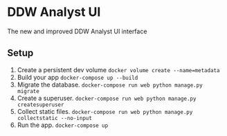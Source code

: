 # DDW Analyst UI
The new and improved DDW Analyst UI interface

## Setup
<!-- 1. Make your database `sudo su postgres -c 'psql -U postgres -d postgres -c '"'"'CREATE DATABASE ddw_metadata'"'"`
2. Make sure your psql database can accept connections outside of localhost e.g. /etc/postgresql/9.4/main/postgresql.conf: `listen_addresses = '*'`
3. Make sure your psql database accepts the Docker container e.g. /etc/postgresql/9.4/main/pg_hba.conf: `host ddw_metadata postgres 172.29.0.0/16 trust` -->
1. Create a persistent dev volume `docker volume create --name=metadata`
2. Build your app `docker-compose up --build`
3. Migrate the database. `docker-compose run web python manage.py migrate`
4. Create a superuser. `docker-compose run web python manage.py createsuperuser`
5. Collect static files. `docker-compose run web python manage.py collectstatic --no-input`
6. Run the app. `docker-compose up`
